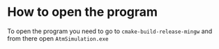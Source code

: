 # How to open the program
To open the program you need to go to `cmake-build-release-mingw` and from there open `AtmSimulation.exe` 